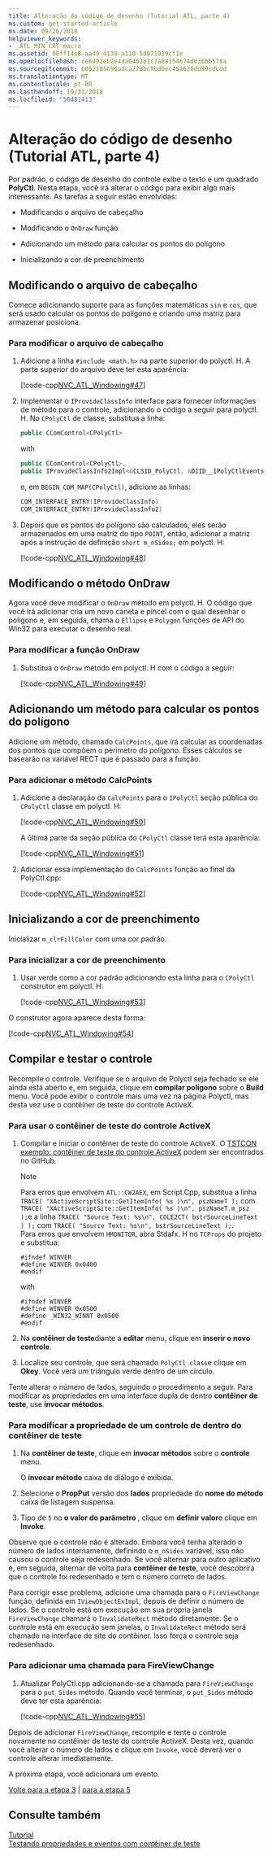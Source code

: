 ```yaml
---
title: Alteração do código de desenho (Tutorial ATL, parte 4)
ms.custom: get-started-article
ms.date: 09/26/2018
helpviewer_keywords:
- _ATL_MIN_CRT macro
ms.assetid: 08ff14e8-aa49-4139-a110-5d071939cf1e
ms.openlocfilehash: ce6492eb2e4da04b261c7a88154674d036bb578a
ms.sourcegitcommit: 6052185696adca270bc9bdbec45a626dd89cdcdd
ms.translationtype: MT
ms.contentlocale: pt-BR
ms.lasthandoff: 10/31/2018
ms.locfileid: "50481413"
---
```

# <a name="changing-the-drawing-code-atl-tutorial-part-4"></a>Alteração do código de desenho (Tutorial ATL, parte 4)

Por padrão, o código de desenho do controle exibe o texto e um quadrado **PolyCtl**. Nesta etapa, você irá alterar o código para exibir algo mais interessante. As tarefas a seguir estão envolvidas:

- Modificando o arquivo de cabeçalho

- Modificando o `OnDraw` função

- Adicionando um método para calcular os pontos do polígono

- Inicializando a cor de preenchimento

## <a name="modifying-the-header-file"></a>Modificando o arquivo de cabeçalho

Comece adicionando suporte para as funções matemáticas `sin` e `cos`, que será usado calcular os pontos do polígono e criando uma matriz para armazenar posiciona.

### <a name="to-modify-the-header-file"></a>Para modificar o arquivo de cabeçalho

1. Adicione a linha `#include <math.h>` na parte superior do polyctl. H. A parte superior do arquivo deve ter esta aparência:

    [!code-cpp[NVC_ATL_Windowing#47](../atl/codesnippet/cpp/changing-the-drawing-code-atl-tutorial-part-4_1.cpp)]

1. Implementar o `IProvideClassInfo` interface para fornecer informações de método para o controle, adicionando o código a seguir para polyctl. H. No `CPolyCtl` de classe, substitua a linha:

    ```cpp
    public CComControl<CPolyCtl>
    ```

    with

    ```cpp
    public CComControl<CPolyCtl>,
    public IProvideClassInfo2Impl<&CLSID_PolyCtl, &DIID__IPolyCtlEvents, &LIBID_PolygonLib>
    ```

    e, em `BEGIN_COM_MAP(CPolyCtl)`, adicione as linhas:

    ```cpp
    COM_INTERFACE_ENTRY(IProvideClassInfo)
    COM_INTERFACE_ENTRY(IProvideClassInfo2)
    ```

1. Depois que os pontos do polígono são calculados, eles serão armazenados em uma matriz do tipo `POINT`, então, adicionar a matriz após a instrução de definição `short m_nSides;` em polyctl. H:

    [!code-cpp[NVC_ATL_Windowing#48](../atl/codesnippet/cpp/changing-the-drawing-code-atl-tutorial-part-4_2.h)]

## <a name="modifying-the-ondraw-method"></a>Modificando o método OnDraw

Agora você deve modificar o `OnDraw` método em polyctl. H. O código que você irá adicionar cria um novo caneta e pincel com o qual desenhar o polígono e, em seguida, chama o `Ellipse` e `Polygon` funções de API do Win32 para executar o desenho real.

### <a name="to-modify-the-ondraw-function"></a>Para modificar a função OnDraw

1. Substitua o `OnDraw` método em polyctl. H com o código a seguir:

    [!code-cpp[NVC_ATL_Windowing#49](../atl/codesnippet/cpp/changing-the-drawing-code-atl-tutorial-part-4_3.cpp)]

## <a name="adding-a-method-to-calculate-the-polygon-points"></a>Adicionando um método para calcular os pontos do polígono

Adicione um método, chamado `CalcPoints`, que irá calcular as coordenadas dos pontos que compõem o perímetro do polígono. Esses cálculos se basearão na variável RECT que é passado para a função.

### <a name="to-add-the-calcpoints-method"></a>Para adicionar o método CalcPoints

1. Adicione a declaração da `CalcPoints` para o `IPolyCtl` seção pública do `CPolyCtl` classe em polyctl. H:

    [!code-cpp[NVC_ATL_Windowing#50](../atl/codesnippet/cpp/changing-the-drawing-code-atl-tutorial-part-4_4.h)]

    A última parte da seção pública do `CPolyCtl` classe terá esta aparência:

    [!code-cpp[NVC_ATL_Windowing#51](../atl/codesnippet/cpp/changing-the-drawing-code-atl-tutorial-part-4_5.h)]

1. Adicionar essa implementação do `CalcPoints` função ao final da PolyCtl.cpp:

    [!code-cpp[NVC_ATL_Windowing#52](../atl/codesnippet/cpp/changing-the-drawing-code-atl-tutorial-part-4_6.cpp)]

## <a name="initializing-the-fill-color"></a>Inicializando a cor de preenchimento

Inicializar `m_clrFillColor` com uma cor padrão.

### <a name="to-initialize-the-fill-color"></a>Para inicializar a cor de preenchimento

1. Usar verde como a cor padrão adicionando esta linha para o `CPolyCtl` construtor em polyctl. H:

    [!code-cpp[NVC_ATL_Windowing#53](../atl/codesnippet/cpp/changing-the-drawing-code-atl-tutorial-part-4_7.h)]

O construtor agora aparece desta forma:

[!code-cpp[NVC_ATL_Windowing#54](../atl/codesnippet/cpp/changing-the-drawing-code-atl-tutorial-part-4_8.h)]

## <a name="building-and-testing-the-control"></a>Compilar e testar o controle

Recompile o controle. Verifique se o arquivo de Polyctl seja fechado se ele ainda está aberto e, em seguida, clique em **compilar polígono** sobre o **Build** menu. Você pode exibir o controle mais uma vez na página Polyctl, mas desta vez use o contêiner de teste do controle ActiveX.

### <a name="to-use-the-activex-control-test-container"></a>Para usar o contêiner de teste do controle ActiveX

1. Compilar e iniciar o contêiner de teste do controle ActiveX. O [TSTCON exemplo: contêiner de teste do controle ActiveX](https://github.com/Microsoft/VCSamples/tree/master/VC2010Samples/MFC/ole/TstCon) podem ser encontrados no GitHub.

    > [!NOTE]
    > Para erros que envolvem `ATL::CW2AEX`, em Script.Cpp, substitua a linha `TRACE( "XActiveScriptSite::GetItemInfo( %s )\n", pszNameT );` com `TRACE( "XActiveScriptSite::GetItemInfo( %s )\n", pszNameT.m_psz );`e a linha `TRACE( "Source Text: %s\n", COLE2CT( bstrSourceLineText ) );` com `TRACE( "Source Text: %s\n", bstrSourceLineText );`.<br/>
    > Para erros que envolvem `HMONITOR`, abra Stdafx. H no `TCProps` do projeto e substitua:
    > ```
    > #ifndef WINVER
    > #define WINVER 0x0400
    > #endif
    > ```
    > with
    > ```
    > #ifndef WINVER
    > #define WINVER 0x0500
    > #define _WIN32_WINNT 0x0500
    > #endif
    > ```

1. Na **contêiner de teste**diante a **editar** menu, clique em **inserir o novo controle**.

1. Localize seu controle, que será chamado `PolyCtl class`e clique em **Okey**. Você verá um triângulo verde dentro de um círculo.

Tente alterar o número de lados, seguindo o procedimento a seguir. Para modificar as propriedades em uma interface dupla de dentro **contêiner de teste**, use **invocar métodos**.

### <a name="to-modify-a-controls-property-from-within-the-test-container"></a>Para modificar a propriedade de um controle de dentro do contêiner de teste

1. Na **contêiner de teste**, clique em **invocar métodos** sobre o **controle** menu.

    O **invocar método** caixa de diálogo é exibida.

1. Selecione o **PropPut** versão dos **lados** propriedade do **nome do método** caixa de listagem suspensa.

1. Tipo de `5` no **o valor do parâmetro** , clique em **definir valor**e clique em **Invoke**.

Observe que o controle não é alterado. Embora você tenha alterado o número de lados internamente, definindo o `m_nSides` variável, isso não causou o controle seja redesenhado. Se você alternar para outro aplicativo e, em seguida, alternar de volta para **contêiner de teste**, você descobrirá que o controle foi redesenhado e tem o número correto de lados.

Para corrigir esse problema, adicione uma chamada para o `FireViewChange` função, definida em `IViewObjectExImpl`, depois de definir o número de lados. Se o controle está em execução em sua própria janela `FireViewChange` chamará o `InvalidateRect` método diretamente. Se o controle está em execução sem janelas, o `InvalidateRect` método será chamado na interface de site do contêiner. Isso força o controle seja redesenhado.

### <a name="to-add-a-call-to-fireviewchange"></a>Para adicionar uma chamada para FireViewChange

1. Atualizar PolyCtl.cpp adicionando-se a chamada para `FireViewChange` para o `put_Sides` método. Quando você terminar, o `put_Sides` método deve ter esta aparência:

    [!code-cpp[NVC_ATL_Windowing#55](../atl/codesnippet/cpp/changing-the-drawing-code-atl-tutorial-part-4_9.cpp)]

Depois de adicionar `FireViewChange`, recompile e tente o controle novamente no contêiner de teste do controle ActiveX. Desta vez, quando você alterar o número de lados e clique em `Invoke`, você deverá ver o controle alterar imediatamente.

A próxima etapa, você adicionará um evento.

[Volte para a etapa 3](../atl/adding-a-property-to-the-control-atl-tutorial-part-3.md) &#124; [para a etapa 5](../atl/adding-an-event-atl-tutorial-part-5.md)

## <a name="see-also"></a>Consulte também

[Tutorial](../atl/active-template-library-atl-tutorial.md)<br/>
[Testando propriedades e eventos com contêiner de teste](../mfc/testing-properties-and-events-with-test-container.md)
